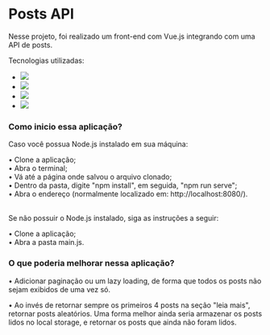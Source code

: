 # Posts API

<p>Nesse projeto, foi realizado um front-end com Vue.js integrando com uma API de posts.
<br>
</p>

Tecnologias utilizadas:
* <img src="https://img.shields.io/badge/HTML5-E34F26?style=for-the-badge&logo=html5&logoColor=white">
* <img src="https://img.shields.io/badge/CSS3-1572B6?style=for-the-badge&logo=css3&logoColor=white">
* <img src="https://img.shields.io/badge/JavaScript-323330?style=for-the-badge&logo=javascript&logoColor=F7DF1E">
* <img src="https://img.shields.io/badge/Vue.js-35495E?style=for-the-badge&logo=vuedotjs&logoColor=4FC08D">

<h3>Como inicio essa aplicação?</h3>

<p>Caso você possua Node.js instalado em sua máquina:</p>
  • Clone a aplicação;
  <br>
  • Abra o terminal;
  <br>
  • Vá até a página onde salvou o arquivo clonado;
  <br>
  • Dentro da pasta, digite "npm install", em seguida, "npm run serve";
  <br>
  • Abra o endereço (normalmente localizado em: http://localhost:8080/).
  <br>
  <br>
<p>Se não possuir o Node.js instalado, siga as instruções a seguir:</p>
  • Clone a aplicação;
  <br>  
  • Abra a pasta main.js.
  <br>
  
<h3>O que poderia melhorar nessa aplicação?</h3>

<p>• Adicionar paginação ou um lazy loading, de forma que todos os posts não sejam exibidos de uma vez só.</p>
<p>• Ao invés de retornar sempre os primeiros 4 posts na seção "leia mais", retornar posts aleatórios. Uma forma melhor ainda seria armazenar os posts lidos no local storage, e retornar os posts que ainda não foram lidos.</p>

